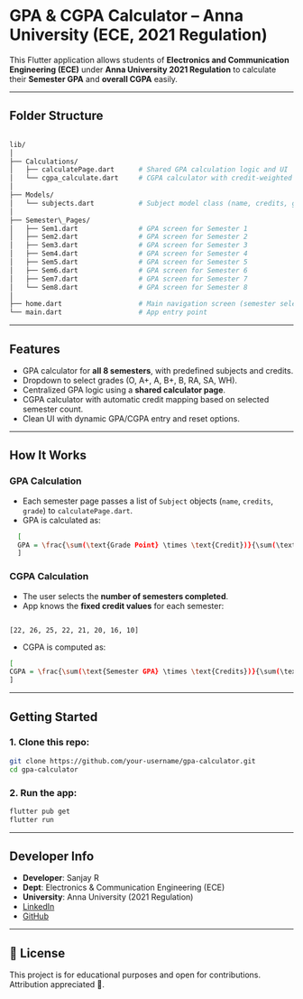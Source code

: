 
# GPA & CGPA Calculator – Anna University (ECE, 2021 Regulation)

This Flutter application allows students of **Electronics and Communication Engineering (ECE)** under **Anna University 2021 Regulation** to calculate their **Semester GPA** and **overall CGPA** easily.

---

## Folder Structure

```bash

lib/
│
├── Calculations/
│   ├── calculatePage.dart      # Shared GPA calculation logic and UI
│   └── cgpa_calculate.dart     # CGPA calculator with credit-weighted logic
│
├── Models/
│   └── subjects.dart           # Subject model class (name, credits, grade)
│
├── Semester\_Pages/
│   ├── Sem1.dart               # GPA screen for Semester 1
│   ├── Sem2.dart               # GPA screen for Semester 2
│   ├── Sem3.dart               # GPA screen for Semester 3
│   ├── Sem4.dart               # GPA screen for Semester 4
│   ├── Sem5.dart               # GPA screen for Semester 5
│   ├── Sem6.dart               # GPA screen for Semester 6
│   ├── Sem7.dart               # GPA screen for Semester 7
│   └── Sem8.dart               # GPA screen for Semester 8
│
├── home.dart                   # Main navigation screen (semester selection)
└── main.dart                   # App entry point

```

---

## Features

- GPA calculator for **all 8 semesters**, with predefined subjects and credits.
- Dropdown to select grades (O, A+, A, B+, B, RA, SA, WH).
- Centralized GPA logic using a **shared calculator page**.
- CGPA calculator with automatic credit mapping based on selected semester count.
- Clean UI with dynamic GPA/CGPA entry and reset options.

---

## How It Works

### GPA Calculation
- Each semester page passes a list of `Subject` objects (`name`, `credits`, `grade`) to `calculatePage.dart`.
- GPA is calculated as:
```bash
  [
  GPA = \frac{\sum(\text{Grade Point} \times \text{Credit})}{\sum(\text{Credits})}
  ]
```
### CGPA Calculation
- The user selects the **number of semesters completed**.
- App knows the **fixed credit values** for each semester:
```

[22, 26, 25, 22, 21, 20, 16, 10]

````
- CGPA is computed as:
```bash
[
CGPA = \frac{\sum(\text{Semester GPA} \times \text{Credits})}{\sum(\text{Credits})}
]
```
---

## Getting Started

### 1. Clone this repo:
```bash
git clone https://github.com/your-username/gpa-calculator.git
cd gpa-calculator
````

### 2. Run the app:

```bash
flutter pub get
flutter run
```
---

## Developer Info

* **Developer**: Sanjay R
* **Dept**: Electronics & Communication Engineering (ECE)
* **University**: Anna University (2021 Regulation)
* [LinkedIn](https://www.linkedin.com/in/sanjayrameshr)
* [GitHub](https://github.com/sanjayrameshr)

---

## 📃 License

This project is for educational purposes and open for contributions. Attribution appreciated 🙌.

